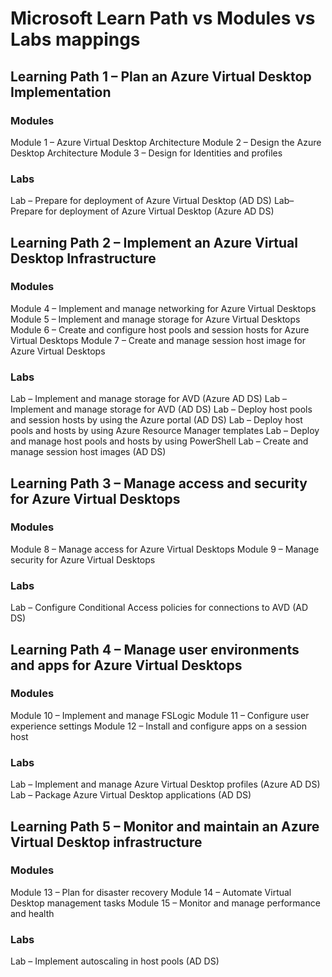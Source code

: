 # Microsoft Learn Path vs Modules vs Labs mappings
## Learning Path 1 – Plan an Azure Virtual Desktop Implementation
### Modules
Module 1 – Azure Virtual Desktop Architecture
Module 2 – Design the Azure Desktop Architecture
Module 3 – Design for Identities and profiles
### Labs
Lab – Prepare for deployment of Azure Virtual Desktop (AD DS)
Lab– Prepare for deployment of Azure Virtual Desktop (Azure AD DS)
## Learning Path 2 – Implement an Azure Virtual Desktop Infrastructure
### Modules
Module 4 – Implement and manage networking for Azure Virtual Desktops
Module 5 – Implement and manage storage for Azure Virtual Desktops
Module 6 – Create and configure host pools and session hosts for Azure Virtual Desktops
Module 7 – Create and manage session host image for Azure Virtual Desktops
### Labs
Lab – Implement and manage storage for AVD (Azure AD DS)
Lab – Implement and manage storage for AVD (AD DS) 
Lab – Deploy host pools and session hosts by using the Azure portal (AD DS)
Lab – Deploy host pools and hosts by using Azure Resource Manager templates
Lab – Deploy and manage host pools and hosts by using PowerShell
Lab – Create and manage session host images (AD DS)
## Learning Path 3 – Manage access and security for Azure Virtual Desktops
### Modules
Module 8 – Manage access for Azure Virtual Desktops
Module 9 – Manage security for Azure Virtual Desktops
### Labs
Lab – Configure Conditional Access policies for connections to AVD (AD DS)
## Learning Path 4 – Manage user environments and apps for Azure Virtual Desktops
### Modules
Module 10 – Implement and manage FSLogic
Module 11 – Configure user experience settings
Module 12 – Install and configure apps on a session host
### Labs
Lab – Implement and manage Azure Virtual Desktop profiles (Azure AD DS)
Lab – Package Azure Virtual Desktop applications (AD DS)
## Learning Path 5 – Monitor and maintain an Azure Virtual Desktop infrastructure
### Modules
Module 13 – Plan for disaster recovery
Module 14 – Automate Virtual Desktop management tasks
Module 15 – Monitor and manage performance and health
### Labs
Lab – Implement autoscaling in host pools (AD DS)
